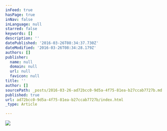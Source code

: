 ```yaml
---
inFeed: true
hasPage: true
inNav: false
inLanguage: null
starred: false
keywords: []
description: ''
datePublished: '2016-03-26T08:34:37.730Z'
dateModified: '2016-03-26T08:34:28.179Z'
authors: []
publisher:
  name: null
  domain: null
  url: null
  favicon: null
title: ''
author: []
sourcePath: _posts/2016-03-26-ad72bcc0-9d5a-4f75-81ea-b27ccab7727b.md
published: true
url: ad72bcc0-9d5a-4f75-81ea-b27ccab7727b/index.html
_type: Article

---
```

![](https://the-grid-user-content.s3-us-west-2.amazonaws.com/6db079fc-f175-4560-b668-28290efb6111.jpg)